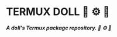 # TERMUX DOLL :dolls: :gear: :iphone:

***A doll's Termux package repository. :dolls: :gear: :iphone:***
